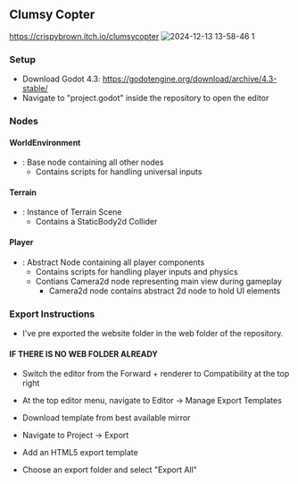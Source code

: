 ## Clumsy Copter
https://crispybrown.itch.io/clumsycopter
![2024-12-13 13-58-46 1](https://github.com/user-attachments/assets/685dcd5b-3e3a-441d-91df-dfb31384a145)

### Setup

- Download Godot 4.3: https://godotengine.org/download/archive/4.3-stable/
- Navigate to "project.godot" inside the repository to open the editor

### Nodes

#### WorldEnvironment
- : Base node containing all other nodes
  - Contains scripts for handling universal inputs

#### Terrain
- : Instance of Terrain Scene
  - Contains a StaticBody2d Collider

#### Player
- : Abstract Node containing all player components
  - Contains scripts for handling player inputs and physics
  - Contians Camera2d node representing main view during gameplay
    - Camera2d node contains abstract 2d node to hold UI elements


### Export Instructions

- I've pre exported the website folder in the web folder of the repository.

#### IF THERE IS NO WEB FOLDER ALREADY

- Switch the editor from the Forward + renderer to Compatibility at the top right

- At the top editor menu, navigate to Editor -> Manage Export Templates
- Download template from best available mirror

- Navigate to Project -> Export
- Add an HTML5 export template
- Choose an export folder and select "Export All"
